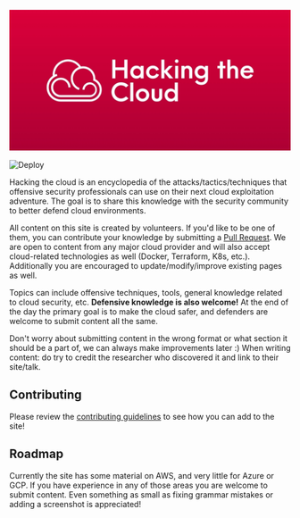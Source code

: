 <p align="center">
  <img src="content/images/branding/hacking-the-cloud-wordmark.jpg" />
</p>

![Deploy](https://github.com/Hacking-the-Cloud/hackingthe.cloud/workflows/deploy%20v2/badge.svg) 

Hacking the cloud is an encyclopedia of the attacks/tactics/techniques that offensive security professionals can use on their next cloud exploitation adventure. The goal is to share this knowledge with the security community to better defend cloud environments.

All content on this site is created by volunteers. If you'd like to be one of them, you can contribute your knowledge by submitting a [Pull Request](https://github.com/Hacking-the-Cloud/hackingthe.cloud/pulls). We are open to content from any major cloud provider and will also accept cloud-related technologies as well (Docker, Terraform, K8s, etc.). Additionally you are encouraged to update/modify/improve existing pages as well.

Topics can include offensive techniques, tools, general knowledge related to cloud security, etc. **Defensive knowledge is also welcome!** At the end of the day the primary goal is to make the cloud safer, and defenders are welcome to submit content all the same.

Don't worry about submitting content in the wrong format or what section it should be a part of, we can always make improvements later :) When writing content: do try to credit the researcher who discovered it and link to their site/talk. 

## Contributing
Please review the [contributing guidelines](/CONTRIBUTING.md) to see how you can add to the site!

## Roadmap
Currently the site has some material on AWS, and very little for Azure or GCP. If you have experience in any of those areas you are welcome to submit content. Even something as small as fixing grammar mistakes or adding a screenshot is appreciated!
